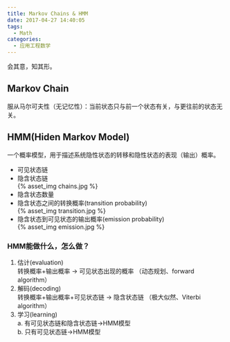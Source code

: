 ```yaml
---
title: Markov Chains & HMM
date: 2017-04-27 14:40:05
tags:
  - Math
categories:
  - 应用工程数学
---
```



会其意，知其形。
## Markov Chain
服从马尔可夫性（无记忆性）：当前状态只与前一个状态有关，与更往前的状态无关。

## HMM(Hiden Markov Model)
一个概率模型，用于描述系统隐性状态的转移和隐性状态的表现（输出）概率。

* 可见状态链
* 隐含状态链  
	{% asset_img chains.jpg %}
* 隐含状态数量  
* 隐含状态之间的转换概率(transition probability)  
	{% asset_img transition.jpg %}
* 隐含状态到可见状态的输出概率(emission probability)  
	{% asset_img emission.jpg %}  
	
### HMM能做什么，怎么做？
1. 估计(evaluation)  
	转换概率+输出概率 -> 可见状态出现的概率 （动态规划、forward algorithm）
2. 解码(decoding)  
	转换概率+输出概率+可见状态链 -> 隐含状态链 （极大似然、Viterbi algorithm）      
3. 学习(learning)  
	a. 有可见状态链和隐含状态链->HMM模型  
	b. 只有可见状态链->HMM模型